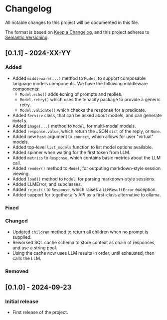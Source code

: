 # Changelog

All notable changes to this project will be documented in this file.

The format is based on [Keep a Changelog](https://keepachangelog.com/en/1.0.0/),
and this project adheres to [Semantic Versioning](https://semver.org/spec/v2.0.0.html).

## [0.1.1] - 2024-XX-YY
### Added
- Added `middleware(...)` method to `Model`, to support composable
  language models components. We have the following middleware components:
  - `Model.echo()` adds eching of prompts and replies.
  - `Model.retry()` which uses the tenacity package to provide a generic retry.
  - `Model.validate()` which checks the response for a predicate.
- Added `Service` class, that can be asked about models, and can generate `Model`s.
- Added `image(...)` method to `Model`, for multi-modal models.
- Added `response.value`, which return the JSON `dict` of the reply, or `None`.
- Added new `host` argument to `connect`, which allows for user "virtual" models.
- Added top-level `list_models` function to list model options available.
- Added spinner when waiting for the first token from LLM.
- Added `metrics` to `Response`, which contains basic metrics about the LLM call.
- Added `render()` method to `Model`, for outputing markdown-style session viewing.
- Added `load()` method to `Model`, for parsing markdown-style sessions.
- Added LLMError, and subclasses. 
- Added `reject()` to `Response`, which raises a `LLMResultError` exception.
- Added support for together.ai's API as a first-class alternative to ollama.
### Fixed
### Changed
- Updated `children` method to return all children when no prompt is supplied.
- Reworked SQL cache schema to store context as chain of responses, and use a
  string pool.
- Using the cache now uses LLM results in order, until exhausted, then calls the LLM.
### Removed


## [0.1.0] - 2024-09-23
### Initial release
- First release of the project.
